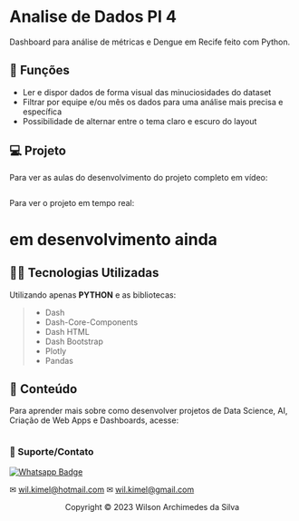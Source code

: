 # Analise de Dados PI 4

Dashboard para análise de métricas e Dengue em Recife feito com Python.

## 🔧 Funções

- Ler e dispor dados de forma visual das minuciosidades do dataset
- Filtrar por equipe e/ou mês os dados para uma análise mais precisa e específica
- Possibilidade de alternar entre o tema claro e escuro do layout


## 💻 Projeto
Para ver as aulas do desenvolvimento do projeto completo em vídeo:

<a href = "https://github.com/wil-ckaew/"><img src=" " target="_blank"></a> 

Para ver o projeto em tempo real:

# em desenvolvimento ainda

## 👨‍💻 Tecnologias Utilizadas

Utilizando apenas **PYTHON** e as bibliotecas:
> - Dash
> - Dash-Core-Components
> - Dash HTML
> - Dash Bootstrap
> - Plotly
> - Pandas


## 📜 Conteúdo
Para aprender mais sobre como desenvolver projetos de Data Science, AI, Criação de Web Apps e Dashboards, acesse:

<a href = "https://github.com/wil-ckaew/"><img src=" " target="_blank"></a> 

### 🤝 Suporte/Contato


[![Whatsapp Badge](https://img.shields.io/badge/WhatsApp-25D366?style=for-the-badge&logo=whatsapp&logoColor=white)](https://wa.me/55518997557648)



✉ wil.kimel@hotmail.com
✉ wil.kimel@gmail.com




<p align="center">Copyright © 2023 Wilson Archimedes da Silva</p>

